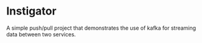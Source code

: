 # Instigator
A simple push/pull project that demonstrates the use of kafka for streaming data between two services. 
